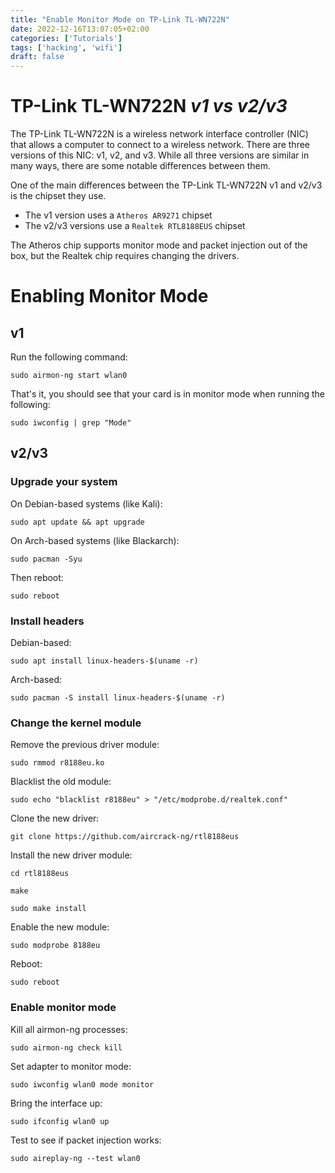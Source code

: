 ```yaml
---
title: "Enable Monitor Mode on TP-Link TL-WN722N"
date: 2022-12-16T13:07:05+02:00
categories: ['Tutorials']
tags: ['hacking', 'wifi']
draft: false
---
```


#  TP-Link TL-WN722N _v1 vs v2/v3_

The TP-Link TL-WN722N is a wireless network interface controller (NIC) that allows a computer to connect to a wireless network.
There are three versions of this NIC: v1, v2, and v3. While all three versions are similar in many ways, there are some notable differences between them.

One of the main differences between the TP-Link TL-WN722N v1 and v2/v3 is the chipset they use. 
- The v1 version uses a `Atheros AR9271` chipset
- The v2/v3 versions use a `Realtek RTL8188EUS` chipset

The Atheros chip supports monitor mode and packet injection out of the box, but the Realtek chip requires changing the drivers.

# Enabling Monitor Mode

## v1

Run the following command:
``` shell
sudo airmon-ng start wlan0
```

That's it, you should see that your card is in monitor mode when running the following:
``` shell
sudo iwconfig | grep "Mode"
```

## v2/v3

### Upgrade your system

On Debian-based systems (like Kali):
``` shell
sudo apt update && apt upgrade
```

On Arch-based systems (like Blackarch):
``` shell
sudo pacman -Syu
```

Then reboot:
``` shell
sudo reboot
```

### Install headers

Debian-based:
``` shell
sudo apt install linux-headers-$(uname -r)
```

Arch-based:
``` shell
sudo pacman -S install linux-headers-$(uname -r)
```

### Change the kernel module

Remove the previous driver module:
``` shell 
sudo rmmod r8188eu.ko
```

Blacklist the old module:
``` shell
sudo echo "blacklist r8188eu" > "/etc/modprobe.d/realtek.conf"
```

Clone the new driver:
``` shell
git clone https://github.com/aircrack-ng/rtl8188eus
```

Install the new driver module:
``` shell
cd rtl8188eus
```
``` shell
make
```
``` shell
sudo make install
```

Enable the new module:
``` shell
sudo modprobe 8188eu
```

Reboot:
``` shell
sudo reboot
```

### Enable monitor mode

Kill all airmon-ng processes:
``` shell
sudo airmon-ng check kill
```

Set adapter to monitor mode:
``` shell
sudo iwconfig wlan0 mode monitor
```

Bring the interface up:
``` shell
sudo ifconfig wlan0 up
```

Test to see if packet injection works:
``` shell
sudo aireplay-ng --test wlan0
```
